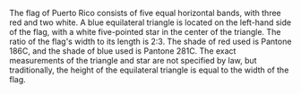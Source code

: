 The flag of Puerto Rico consists of five equal horizontal bands, with three red and two white. A blue equilateral triangle is located on the left-hand side of the flag, with a white five-pointed star in the center of the triangle. The ratio of the flag's width to its length is 2:3. The shade of red used is Pantone 186C, and the shade of blue used is Pantone 281C. The exact measurements of the triangle and star are not specified by law, but traditionally, the height of the equilateral triangle is equal to the width of the flag.